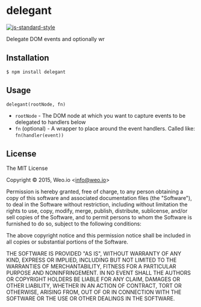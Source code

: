 
# delegant

[![js-standard-style](https://img.shields.io/badge/code%20style-standard-brightgreen.svg?style=flat)](https://github.com/feross/standard)

Delegate DOM events and optionally wr

## Installation

    $ npm install delegant

## Usage

`delegant(rootNode, fn)`

  * `rootNode` - The DOM node at which you want to capture events to be delegated to handlers below
  * `fn` (optional) - A wrapper to place around the event handlers.  Called like: `fn(handler(event))`

## License

The MIT License

Copyright &copy; 2015, Weo.io &lt;info@weo.io&gt;

Permission is hereby granted, free of charge, to any person obtaining a copy of this software and associated documentation files (the "Software"), to deal in the Software without restriction, including without limitation the rights to use, copy, modify, merge, publish, distribute, sublicense, and/or sell copies of the Software, and to permit persons to whom the Software is furnished to do so, subject to the following conditions:

The above copyright notice and this permission notice shall be included in all copies or substantial portions of the Software.

THE SOFTWARE IS PROVIDED "AS IS", WITHOUT WARRANTY OF ANY KIND, EXPRESS OR IMPLIED, INCLUDING BUT NOT LIMITED TO THE WARRANTIES OF MERCHANTABILITY, FITNESS FOR A PARTICULAR PURPOSE AND NONINFRINGEMENT. IN NO EVENT SHALL THE AUTHORS OR COPYRIGHT HOLDERS BE LIABLE FOR ANY CLAIM, DAMAGES OR OTHER LIABILITY, WHETHER IN AN ACTION OF CONTRACT, TORT OR OTHERWISE, ARISING FROM, OUT OF OR IN CONNECTION WITH THE SOFTWARE OR THE USE OR OTHER DEALINGS IN THE SOFTWARE.
